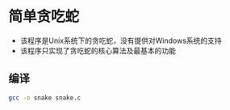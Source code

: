 简单贪吃蛇
===

* 该程序是Unix系统下的贪吃蛇，没有提供对Windows系统的支持
* 该程序只实现了贪吃蛇的核心算法及最基本的功能

## 编译

```sh
gcc -o snake snake.c
```
